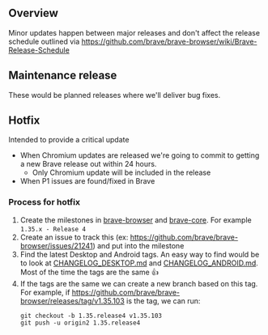 ## Overview
Minor updates happen between major releases and don't affect the release schedule outlined via https://github.com/brave/brave-browser/wiki/Brave-Release-Schedule

## Maintenance release
These would be planned releases where we'll deliver bug fixes.

## Hotfix
Intended to provide a critical update

- When Chromium updates are released we're going to commit to getting a new Brave release out within 24 hours.
    - Only Chromium update will be included in the release
- When P1 issues are found/fixed in Brave


### Process for hotfix
1. Create the milestones in [brave-browser](https://github.com/brave/brave-browser/milestones) and [brave-core](https://github.com/brave/brave-core/milestones). For example `1.35.x - Release 4`
1. Create an issue to track this (ex: https://github.com/brave/brave-browser/issues/21241) and put into the milestone
1. Find the latest Desktop and Android tags. An easy way to find would be to look at [CHANGELOG_DESKTOP.md](https://github.com/brave/brave-browser/blob/master/CHANGELOG_DESKTOP.md) and [CHANGELOG_ANDROID.md](https://github.com/brave/brave-browser/blob/master/CHANGELOG_ANDROID.md). Most of the time the tags are the same 👍 
1. If the tags are the same we can create a new branch based on this tag. For example, if https://github.com/brave/brave-browser/releases/tag/v1.35.103 is the tag, we can run:
    ```
    git checkout -b 1.35.release4 v1.35.103
    git push -u origin2 1.35.release4
    ```
